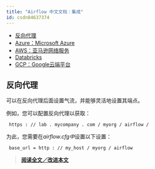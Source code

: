 ```yaml
---
title: "Airflow 中文文档：集成"
id: csdn84637374
---
```


*   [反向代理](28)
*   [Azure：Microsoft Azure](28)
*   [AWS：亚马逊网络服务](28)
*   [Databricks](28)
*   [GCP：Google云端平台](28)

## 反向代理

可以在反向代理后面设置气流，并能够灵活地设置其端点。

例如，您可以配置反向代理以获取：

```
 https : // lab . mycompany . com / myorg / airflow / 
```

为此，您需要在<cite>airflow.cfg中</cite>设置以下设置：

```
 base_url = http : // my_host / myorg / airflow 
```

> [**阅读全文／改进本文**](https://github.com/apachecn/airflow-doc-zh/blob/master/zh/28.md)
